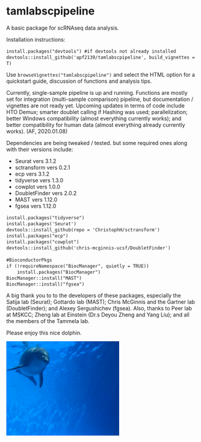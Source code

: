 # tamlabscpipeline
A basic package for scRNAseq data analysis.


Installation instructions:
```
install.packages("devtools") #if devtools not already installed
devtools::install_github('apf2139/tamlabscpipeline', build_vignettes = T)
```

Use `browseVignettes("tamlabscpipeline")` and select the HTML option for a quickstart guide, discussion of functions and analysis tips.


Currently, single-sample pipeline is up and running. Functions are mostly set for integration (multi-sample comparison) pipeline, but documentation / vignettes are not ready yet. Upcoming updates in terms of code include HTO Demux; smarter doublet calling if Hashing was used; parallelization; better Windows compatibility (almost everything currently works); and better compatibility for human data (almost everything already currently works). (AF, 2020.01.08)

Dependencies are being tweaked / tested. but some required ones along with their versions include:

* Seurat vers 3.1.2
* sctransform vers 0.2.1
* ecp vers 3.1.2
* tidyverse vers 1.3.0
* cowplot vers 1.0.0
* DoubletFinder vers 2.0.2
* MAST vers 1.12.0
* fgsea vers 1.12.0



```
install.packages("tidyverse")
install.packages('Seurat')
devtools::install_github(repo = 'ChristophH/sctransform')
install.packages("ecp")
install.packages("cowplot")
devtools::install_github('chris-mcginnis-ucsf/DoubletFinder')

#BioconductorPkgs
if (!requireNamespace("BiocManager", quietly = TRUE))
    install.packages("BiocManager")
BiocManager::install("MAST")
BiocManager::install("fgsea")
```


A big thank you to to the developers of these packages, especially the Satija lab (Seurat); Gottardo lab (MAST); Chris McGinnis and the Gartner lab (DoubletFinder); and Alexey Sergushichev (fgsea). Also, thanks to Peer lab at MSKCC; Zheng lab at Einstein (Dr.s Deyou Zheng and Yang Liu); and all the members of the Tammela lab.


Please enjoy this nice dolphin.

<img src="vignettes/embed/dolphins.jpg" width="300" height="250">
